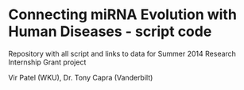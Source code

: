 Connecting miRNA Evolution with Human Diseases - script code
======================
Repository with all script and links to data for Summer 2014 Research Internship Grant project


Vir Patel (WKU), Dr. Tony Capra (Vanderbilt)
